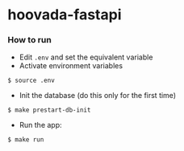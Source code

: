 # hoovada-fastapi

### How to run

- Edit `.env` and set the equivalent variable
- Activate environment variables
```
$ source .env
```

- Init the database (do this only for the first time)
```
$ make prestart-db-init
```
- Run the app:
```
$ make run
```
